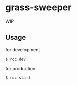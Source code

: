 # grass-sweeper
WIP

## Usage
for development
```
$ roc dev
```
for production
```
$ roc start
```


